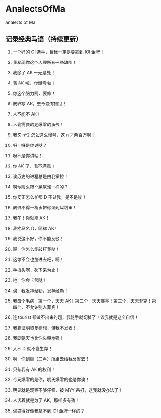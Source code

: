 # AnalectsOfMa

analects of Ma

## 记录经典马语（持续更新）

1. 一个好的 OI 选手，目标一定是要拿到 IOI 金牌！

1. 我发现你这个人理解有一些缺陷！

1. 我除了 AK 一无是处！

1. 我 AK 啦，你爆零啦！

1. 你这个脑力咧，要修！

1. 我听写 AK，至今没有错过！

1. 人不能不 AK！

1. 人最需要的是爆零的勇气！

1. 我这 n^2 怎么这么慢啊，这 n 才两百万啊！

1. 呀！呀是你说哒？

1. 呀不是你讲哒！

1. 你 AK 了，我不满意！

1. 诶历史的进程总是由我掌控！

1. 啊你则么跟个屎尿泡一样的？

1. 你反正怎么样都 D 不过我，是不是诶！

1. 我恨不得一桶水把你泼到屎坑里！

1. 我在！你就能 AK！

1. 我姓马名 D，简称 AK！

1. 我说这不好，你不能反驳！

1. 啊，你怎么能敲打我哒！

1. 这你不会也加进去吧，啊！

1. 手指头啊，砍下来为止！

1. 吔，你会卡常哒！

1. 诶，我发神经勒，发神经勒！

1. 我四个毛病：第一个，天天 AK！第二个，天天暴零！第三个，天天菲克！第四个，不允许别人菲克！ 

1. 连 tourist 都做不出来的题，我随手就切掉了！诶我就是这么自信！

1. 我能证明黎曼猜想，但我不发表！

1. 我脚朝天也比你头朝地强！

1. 人不 D 就不能生存！

1. 啊，你到厕（二声）所里去给我反省去！

1. 只有我有 AK 的权利！

1. 今天爆零的是你，明天爆零的也是你诶！

1. 明显就是观察不够仔细，被 MYY 吊打，这我就没办法了！

1. 人活着就是为了 AK，那样多有劲！

1. 诶搞得好像我拿不到 IOI 金牌一样的？
